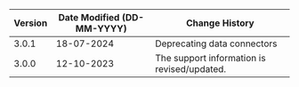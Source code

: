 | **Version** | **Date Modified (DD-MM-YYYY)** | **Change History**                          |
|-------------|--------------------------------|---------------------------------------------|
| 3.0.1       | 18-07-2024                     | Deprecating data connectors                 |
| 3.0.0       | 12-10-2023                     | The support information is revised/updated. |
